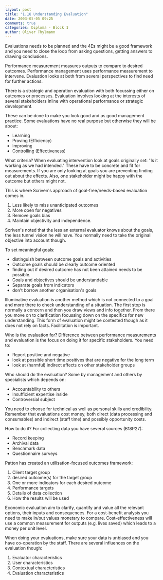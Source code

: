 ```yaml
---
layout: post
title: "1.18 Understanding Evaluation"
date: 2003-05-05 09:25
comments: true
categories: Diploma - Block 1
author: Oliver Thylmann
---
```



Evaluations needs to be planned and the 4Es might be a good framework and you need to close the loop from asking questions, getting answers to drawing conclusions.





Performance measurement measures outputs to compare to desired outcomes. 
Performance management uses performance measurement to intervene.
Evaluation looks at both from several perspectives to find need for further actions.

There is a strategic and operation evaluation with both focussing either on outcomes or processes. Evaluation involves looking at the interests of several stakeholders inline with operational performance or strategic development. 

These can be done to make you look good and as good management practice. Some evaluations have no real purpose but otherwise they will be about:
- Learning
- Proving (Efficiency)
- Improving
- Controlling (Effectiveness)

What criteria?
When evaluating intervention look at goals originally set: &quot;Is it working as we had intended.&quot; These have to be concrete and fit for measurements. If you are only looking at goals you are preventing finding out about the effects. Also, one stakeholder might be happy with the outcome but others might not.

This is where Scriven's approach of goal-free/needs-based evaluation comes in.
1. Less likely to miss unanticipated outcomes
2. More open for negatives
3. Remove goals bias
4. Maintain objectivity and independence.

Scriven's noted that the less an external evaluator knows about the goals, the less tunnel vision he will have. You normally need to take the original objective into account though. 

To set meaningful goals:
- distinguish between outcome goals and activities
- Outcome goals should be clearly outcome oriented
- finding out if desired outcome has not been attained needs to be possible.
- Goals and objectives should be understandable
- Separate goals from indicators
- don't borrow another organisation's goals

Illuminative evaluation is another method which is not connected to a goal and more there to check understanding of a situation. The first stop is normally a concern and then you draw views and info together. From there you move on to clarification focussing down on the specifics for new understanding. This form of evaluation might be contested though as it does not rely on facts. Facilitation is important.

Who is the evaluation for?
Difference between performance measurements and evaluation is the focus on doing it for specific stakeholders. You need to:
- Report positive and negative
- look at possible short time positives that are negative for the long term
- look at (harmful) indirect affects on other stakeholder groups

Who should do the evaluation?
Some by management and others by specialists which depends on:
- Accountability to others
- Insufficient expertise inside
- Controversial subject

You need to choose for technical as well as personal skills and credibility. Remember that evaluations cost money, both direct (data processing and consumables) and indirect (staff time) and possibly opportunity costs.

How to do it?
For collecting data you have several sources (B18P27): 
- Record keeping
- Archival data
- Benchmark data
- Questionnaire surveys

Patton has created an utilisation-focused outcomes framework:
1. Client target group
2. desired outcome(s) for the target group
3. One or more indicators for each desired outcome
4. Performance targets
5. Details of data collection
6. How the results will be used

Economic evaluation aim to clarify, quantify and value all the relevant options, their inputs and consequences. For a cost-benefit analysis you need to make in/out values monetary to compare. Cost-effectiveness will use a common measurement for outputs (e.g. lives saved) which leads to a money per unit level.

When doing your evaluations, make sure your data is unbiased and you have co-operation by the staff. There are several influences on the evaluation though:
1. Evaluator characteristics
2. User characteristics
3. Contextual characteristics
4. Evaluation characteristics

